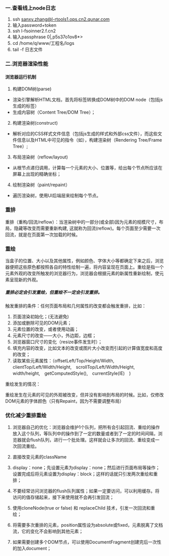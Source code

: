 ### 一.查看线上node日志
1. ssh sanxy.zhang@l-rtools1.ops.cn2.qunar.com
2. 输入password+token
3. ssh l-fsoinner2.f.cn2
4. 输入passphrase     0|,p5s37o1ov8*>
5. cd /home/q/www/工程名/logs
6. tail -f 日志文件

### 二.浏览器渲染性能
#### 浏览器运行机制
1. 构建DOM树(parse)
* 渲染引擎解析HTML文档，首先将标签转换成DOM树中的DOM node（包括js生成的标签）
* 生成内容树（Content Tree/DOM Tree）；
2. 构建渲染树(construct)
* 解析对应的CSS样式文件信息（包括js生成的样式和外部css文件），而这些文件信息以及HTML中可见的指令（如<b></b>），构建渲染树（Rendering Tree/Frame Tree）;
3. 布局渲染树（reflow/layout)
* 从根节点递归调用，计算每一个元素的大小、位置等，给出每个节点所应该在屏幕上出现的精确坐标；
4. 绘制渲染树（paint/repaint）
* 遍历渲染树，使用UI后端层来绘制每个节点。
### 重排
重排（重构/回流/reflow）：当渲染树中的一部分(或全部)因为元素的规模尺寸，布局，隐藏等改变而需要重新构建, 这就称为回流(reflow)。每个页面至少需要一次回流，就是在页面第一次加载的时候。
### 重绘
当盒子的位置、大小以及其他属性，例如颜色、字体大小等都确定下来之后，浏览器便把这些原色都按照各自的特性绘制一遍，将内容呈现在页面上。重绘是指一个元素外观的改变所触发的浏览器行为，浏览器会根据元素的新属性重新绘制，使元素呈现新的外观。
##### 重排必定会引发重绘，但重绘不一定会引发重排。
触发重排的条件：任何页面布局和几何属性的改变都会触发重排，比如：　
　
1. 页面渲染初始化；(无法避免)　　
2. 添加或删除可见的DOM元素；　　
3. 元素位置的改变，或者使用动画；　　
4. 元素尺寸的改变——大小，外边距，边框；　　
5. 浏览器窗口尺寸的变化（resize事件发生时）；　　
6. 填充内容的改变，比如文本的改变或图片大小改变而引起的计算值宽度和高度的改变；　　
7. 读取某些元素属性：（offsetLeft/Top/Height/Width,　clientTop/Left/Width/Height,　scrollTop/Left/Width/Height,　width/height,　getComputedStyle(),　currentStyle(IE)　)

重绘发生的情况：

重绘发生在元素的可见的外观被改变，但并没有影响到布局的时候。比如，仅修改DOM元素的字体颜色（只有Repaint，因为不需要调整布局）

### 优化减少重排重绘
1. 浏览器自己的优化：浏览器会维护1个队列，把所有会引起回流、重绘的操作放入这个队列，等队列中的操作到了一定的数量或者到了一定的时间间隔，浏览器就会flush队列，进行一个批处理。这样就会让多次的回流、重绘变成一次回流重绘。

2. 直接改变元素的className
3. display：none；先设置元素为display：none；然后进行页面布局等操作；设置完成后将元素设置为display：block；这样的话就只引发两次重绘和重排；
4. 不要经常访问浏览器的flush队列属性；如果一定要访问，可以利用缓存。将访问的值存储起来，接下来使用就不会再引发回流；
5. 使用cloneNode(true or false) 和 replaceChild 技术，引发一次回流和重绘；
6. 将需要多次重排的元素，position属性设为absolute或fixed，元素脱离了文档流，它的变化不会影响到其他元素；
7. 如果需要创建多个DOM节点，可以使用DocumentFragment创建完后一次性的加入document； 



